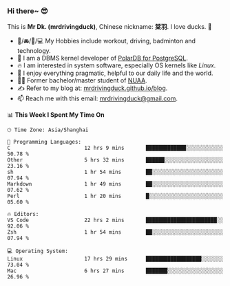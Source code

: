 ### Hi there~ 😎

This is **Mr Dk. (mrdrivingduck)**, Chinese nickname: **棠羽**. I love ducks. 🦆

- 💪/🚘/🏸/💻 My Hobbies include workout, driving, badminton and technology.
- 🍊 I am a DBMS kernel developer of [PolarDB for PostgreSQL](https://github.com/ApsaraDB/PolarDB-for-PostgreSQL).
- 🔥 I am interested in system software, especially OS kernels like *Linux*.
- 🔧 I enjoy everything pragmatic, helpful to our daily life and the world.
- 👨‍🎓 Former bachelor/master student of [NUAA](https://en.wikipedia.org/wiki/Nanjing_University_of_Aeronautics_and_Astronautics).
- ✍ Refer to my blog at: [mrdrivingduck.github.io/blog](https://mrdrivingduck.github.io/blog/).
- 📫 Reach me with this email: [mrdrivingduck@gmail.com](mailto:mrdrivingduck@gmail.com).

<!--START_SECTION:waka-->
📊 **This Week I Spent My Time On** 

```text
🕑︎ Time Zone: Asia/Shanghai

💬 Programming Languages: 
C                        12 hrs 9 mins       █████████████░░░░░░░░░░░░   50.78 % 
Other                    5 hrs 32 mins       ██████░░░░░░░░░░░░░░░░░░░   23.16 % 
sh                       1 hr 54 mins        ██░░░░░░░░░░░░░░░░░░░░░░░   07.94 % 
Markdown                 1 hr 49 mins        ██░░░░░░░░░░░░░░░░░░░░░░░   07.62 % 
Perl                     1 hr 20 mins        █░░░░░░░░░░░░░░░░░░░░░░░░   05.60 % 

🔥 Editors: 
VS Code                  22 hrs 2 mins       ███████████████████████░░   92.06 % 
Zsh                      1 hr 54 mins        ██░░░░░░░░░░░░░░░░░░░░░░░   07.94 % 

💻 Operating System: 
Linux                    17 hrs 29 mins      ██████████████████░░░░░░░   73.04 % 
Mac                      6 hrs 27 mins       ███████░░░░░░░░░░░░░░░░░░   26.96 % 
```


<!--END_SECTION:waka-->

<!-- ![Mr Dk.'s GitHub Stats](https://github-readme-stats.vercel.app/api?username=mrdrivingduck&count_private&show_icons=true&theme=buefy) -->

<!-- ![Most Used Languages](https://github-readme-stats.vercel.app/api/top-langs/?username=mrdrivingduck&exclude_repo=mips32-CPU,snort-tcp-socket&theme=buefy&layout=compact&langs_count=10) -->


<!--
**mrdrivingduck/mrdrivingduck** is a ✨ _special_ ✨ repository because its `README.md` (this file) appears on your GitHub profile.

Here are some ideas to get you started:

- 🔭 I’m currently working on ...
- 🌱 I’m currently learning ...
- 👯 I’m looking to collaborate on ...
- 🤔 I’m looking for help with ...
- 💬 Ask me about ...
- 📫 How to reach me: ...
- 😄 Pronouns: ...
- ⚡ Fun fact: ...
-->
